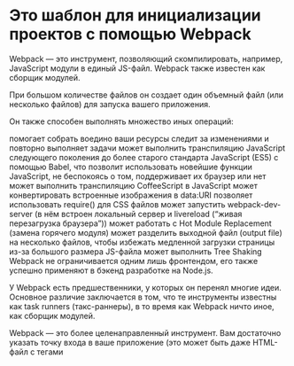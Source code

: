 # Это шаблон для инициализации проектов с помощью Webpack

Webpack — это инструмент, позволяющий скомпилировать, например, JavaScript модули в единый JS-файл. Webpack также известен как сборщик модулей.

При большом количестве файлов он создает один объемный файл (или несколько файлов) для запуска вашего приложения.

Он также способен выполнять множество иных операций:

помогает собрать воедино ваши ресурсы
следит за изменениями и повторно выполняет задачи
может выполнить транспиляцию JavaScript следующего поколения до более старого стандарта JavaScript (ES5) с помощью Babel, что позволит использовать новейшие функции JavaScript, не беспокоясь о том, поддерживает их браузер или нет
может выполнить транспиляцию CoffeeScript в JavaScript
может конвертировать встроенные изображения в data:URI
позволяет использовать require() для CSS файлов
может запустить webpack-dev-server (в нём встроен локальный сервер и livereload (“живая перезагрузка браузера”))
может работать с Hot Module Replacement (замена горячего модуля)
может разделить выходной файл (output file) на несколько файлов, чтобы избежать медленной загрузки страницы из-за большого размера JS-файла
может выполнить Tree Shaking
Webpack не ограничивается одним лишь фронтендом, его также успешно применяют в бэкенд разработке на Node.js.

У Webpack есть предшественники, у которых он перенял многие идеи. Основное различие заключается в том, что те инструменты известны как task runners (такс-раннеры), в то время как Webpack ничто иное, как сборщик модулей.

Webpack — это более целенаправленный инструмент. Вам достаточно указать точку входа в ваше приложение (это может быть даже HTML-файл с тегами <script>), а webpack проанализирует файлы и объединит их в один выходной JavaScript-файл, содержащий все необходимое для запуска приложения.

